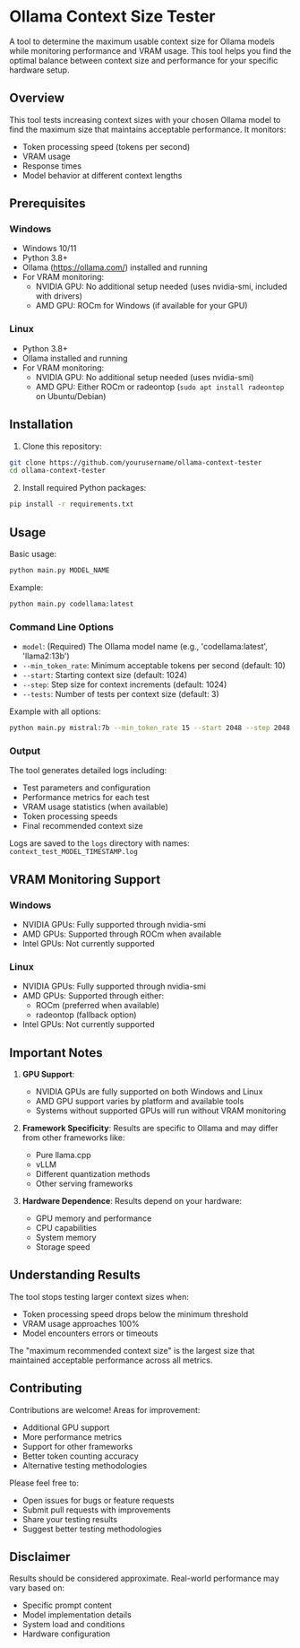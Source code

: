 # Ollama Context Size Tester

A tool to determine the maximum usable context size for Ollama models while monitoring performance and VRAM usage. This tool helps you find the optimal balance between context size and performance for your specific hardware setup.

## Overview

This tool tests increasing context sizes with your chosen Ollama model to find the maximum size that maintains acceptable performance. It monitors:
- Token processing speed (tokens per second)
- VRAM usage
- Response times
- Model behavior at different context lengths

## Prerequisites

### Windows
- Windows 10/11
- Python 3.8+
- Ollama (https://ollama.com/) installed and running
- For VRAM monitoring:
  - NVIDIA GPU: No additional setup needed (uses nvidia-smi, included with drivers)
  - AMD GPU: ROCm for Windows (if available for your GPU)

### Linux
- Python 3.8+
- Ollama installed and running
- For VRAM monitoring:
  - NVIDIA GPU: No additional setup needed (uses nvidia-smi)
  - AMD GPU: Either ROCm or radeontop (`sudo apt install radeontop` on Ubuntu/Debian)

## Installation

1. Clone this repository:
```bash
git clone https://github.com/yourusername/ollama-context-tester
cd ollama-context-tester
```

2. Install required Python packages:
```bash
pip install -r requirements.txt
```

## Usage

Basic usage:
```bash
python main.py MODEL_NAME
```

Example:
```bash
python main.py codellama:latest
```

### Command Line Options

- `model`: (Required) The Ollama model name (e.g., 'codellama:latest', 'llama2:13b')
- `--min_token_rate`: Minimum acceptable tokens per second (default: 10)
- `--start`: Starting context size (default: 1024)
- `--step`: Step size for context increments (default: 1024)
- `--tests`: Number of tests per context size (default: 3)

Example with all options:
```bash
python main.py mistral:7b --min_token_rate 15 --start 2048 --step 2048 --tests 5
```

### Output

The tool generates detailed logs including:
- Test parameters and configuration
- Performance metrics for each test
- VRAM usage statistics (when available)
- Token processing speeds
- Final recommended context size

Logs are saved to the `logs` directory with names: `context_test_MODEL_TIMESTAMP.log`

## VRAM Monitoring Support

### Windows
- NVIDIA GPUs: Fully supported through nvidia-smi
- AMD GPUs: Supported through ROCm when available
- Intel GPUs: Not currently supported

### Linux
- NVIDIA GPUs: Fully supported through nvidia-smi
- AMD GPUs: Supported through either:
  - ROCm (preferred when available)
  - radeontop (fallback option)
- Intel GPUs: Not currently supported

## Important Notes

1. **GPU Support**: 
   - NVIDIA GPUs are fully supported on both Windows and Linux
   - AMD GPU support varies by platform and available tools
   - Systems without supported GPUs will run without VRAM monitoring

2. **Framework Specificity**: Results are specific to Ollama and may differ from other frameworks like:
   - Pure llama.cpp
   - vLLM
   - Different quantization methods
   - Other serving frameworks

3. **Hardware Dependence**: Results depend on your hardware:
   - GPU memory and performance
   - CPU capabilities
   - System memory
   - Storage speed

## Understanding Results

The tool stops testing larger context sizes when:
- Token processing speed drops below the minimum threshold
- VRAM usage approaches 100%
- Model encounters errors or timeouts

The "maximum recommended context size" is the largest size that maintained acceptable performance across all metrics.

## Contributing

Contributions are welcome! Areas for improvement:
- Additional GPU support
- More performance metrics
- Support for other frameworks
- Better token counting accuracy
- Alternative testing methodologies

Please feel free to:
- Open issues for bugs or feature requests
- Submit pull requests with improvements
- Share your testing results
- Suggest better testing methodologies

## Disclaimer

Results should be considered approximate. Real-world performance may vary based on:
- Specific prompt content
- Model implementation details
- System load and conditions
- Hardware configuration